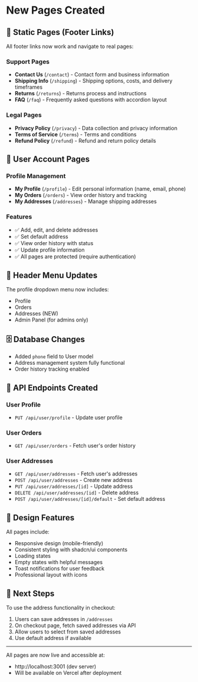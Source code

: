 # New Pages Created

## 📄 Static Pages (Footer Links)

All footer links now work and navigate to real pages:

### Support Pages
- **Contact Us** (`/contact`) - Contact form and business information
- **Shipping Info** (`/shipping`) - Shipping options, costs, and delivery timeframes
- **Returns** (`/returns`) - Returns process and instructions
- **FAQ** (`/faq`) - Frequently asked questions with accordion layout

### Legal Pages
- **Privacy Policy** (`/privacy`) - Data collection and privacy information
- **Terms of Service** (`/terms`) - Terms and conditions
- **Refund Policy** (`/refund`) - Refund and return policy details

## 👤 User Account Pages

### Profile Management
- **My Profile** (`/profile`) - Edit personal information (name, email, phone)
- **My Orders** (`/orders`) - View order history and tracking
- **My Addresses** (`/addresses`) - Manage shipping addresses

### Features
- ✅ Add, edit, and delete addresses
- ✅ Set default address
- ✅ View order history with status
- ✅ Update profile information
- ✅ All pages are protected (require authentication)

## 🔗 Header Menu Updates

The profile dropdown menu now includes:
- Profile
- Orders
- Addresses (NEW)
- Admin Panel (for admins only)

## 🗄️ Database Changes

- Added `phone` field to User model
- Address management system fully functional
- Order history tracking enabled

## 📡 API Endpoints Created

### User Profile
- `PUT /api/user/profile` - Update user profile

### User Orders
- `GET /api/user/orders` - Fetch user's order history

### User Addresses
- `GET /api/user/addresses` - Fetch user's addresses
- `POST /api/user/addresses` - Create new address
- `PUT /api/user/addresses/[id]` - Update address
- `DELETE /api/user/addresses/[id]` - Delete address
- `POST /api/user/addresses/[id]/default` - Set default address

## 🎨 Design Features

All pages include:
- Responsive design (mobile-friendly)
- Consistent styling with shadcn/ui components
- Loading states
- Empty states with helpful messages
- Toast notifications for user feedback
- Professional layout with icons

## 🚀 Next Steps

To use the address functionality in checkout:
1. Users can save addresses in `/addresses`
2. On checkout page, fetch saved addresses via API
3. Allow users to select from saved addresses
4. Use default address if available

---

All pages are now live and accessible at:
- http://localhost:3001 (dev server)
- Will be available on Vercel after deployment

